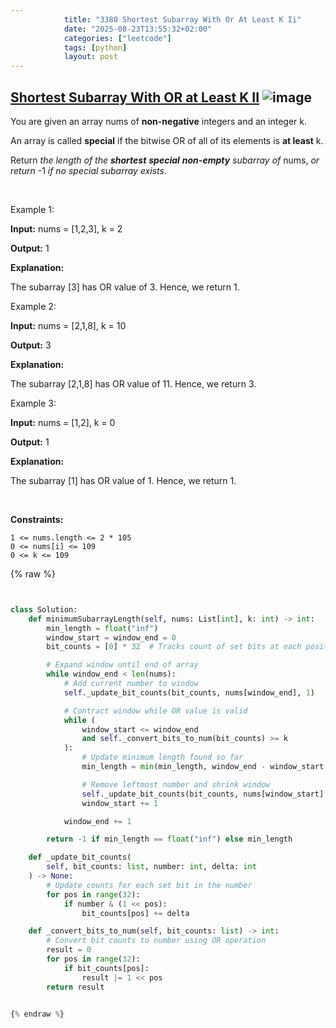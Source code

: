 ```yaml
---
            title: "3380 Shortest Subarray With Or At Least K Ii"
            date: "2025-08-23T13:55:32+02:00"
            categories: ["leetcode"]
            tags: [python]
            layout: post
---
```

            
## [Shortest Subarray With OR at Least K II](https://leetcode.com/problems/shortest-subarray-with-or-at-least-k-ii) ![image](https://img.shields.io/badge/Difficulty-Medium-orange)

You are given an array nums of **non-negative** integers and an integer k.

An array is called **special** if the bitwise OR of all of its elements is **at least** k.

Return *the length of the **shortest** **special** **non-empty** subarray of* nums, *or return* -1 *if no special subarray exists*.

 

Example 1:

**Input:** nums = [1,2,3], k = 2

**Output:** 1

**Explanation:**

The subarray [3] has OR value of 3. Hence, we return 1.

Example 2:

**Input:** nums = [2,1,8], k = 10

**Output:** 3

**Explanation:**

The subarray [2,1,8] has OR value of 11. Hence, we return 3.

Example 3:

**Input:** nums = [1,2], k = 0

**Output:** 1

**Explanation:**

The subarray [1] has OR value of 1. Hence, we return 1.

 

**Constraints:**

	1 <= nums.length <= 2 * 105
	0 <= nums[i] <= 109
	0 <= k <= 109

{% raw %}


```python


class Solution:
    def minimumSubarrayLength(self, nums: List[int], k: int) -> int:
        min_length = float("inf")
        window_start = window_end = 0
        bit_counts = [0] * 32  # Tracks count of set bits at each position

        # Expand window until end of array
        while window_end < len(nums):
            # Add current number to window
            self._update_bit_counts(bit_counts, nums[window_end], 1)

            # Contract window while OR value is valid
            while (
                window_start <= window_end
                and self._convert_bits_to_num(bit_counts) >= k
            ):
                # Update minimum length found so far
                min_length = min(min_length, window_end - window_start + 1)

                # Remove leftmost number and shrink window
                self._update_bit_counts(bit_counts, nums[window_start], -1)
                window_start += 1

            window_end += 1

        return -1 if min_length == float("inf") else min_length

    def _update_bit_counts(
        self, bit_counts: list, number: int, delta: int
    ) -> None:
        # Update counts for each set bit in the number
        for pos in range(32):
            if number & (1 << pos):
                bit_counts[pos] += delta

    def _convert_bits_to_num(self, bit_counts: list) -> int:
        # Convert bit counts to number using OR operation
        result = 0
        for pos in range(32):
            if bit_counts[pos]:
                result |= 1 << pos
        return result


{% endraw %}
```
